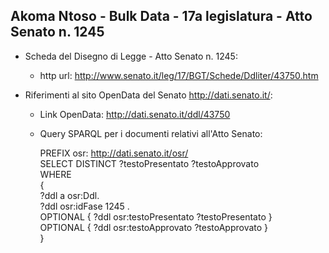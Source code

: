 ## Akoma Ntoso - Bulk Data - 17a legislatura - Atto Senato n. 1245 ##

* Scheda del Disegno di Legge - Atto Senato n. 1245:
	* http url: http://www.senato.it/leg/17/BGT/Schede/Ddliter/43750.htm

* Riferimenti al sito OpenData del Senato http://dati.senato.it/:
	* Link OpenData: http://dati.senato.it/ddl/43750
	* Query SPARQL per i documenti relativi all'Atto Senato:

        PREFIX osr: <http://dati.senato.it/osr/>  
		SELECT DISTINCT ?testoPresentato ?testoApprovato  
		WHERE  
		{  
		    ?ddl a osr:Ddl.  
		    ?ddl osr:idFase 1245 .  
		    OPTIONAL { ?ddl osr:testoPresentato ?testoPresentato }  
		    OPTIONAL { ?ddl osr:testoApprovato ?testoApprovato }  
		}
		
